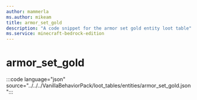```yaml
---
author: mammerla
ms.author: mikeam
title: armor_set_gold
description: "A code snippet for the armor set gold entity loot table"
ms.service: minecraft-bedrock-edition
---
```


# armor_set_gold

:::code language="json" source="../../../VanillaBehaviorPack/loot_tables/entities/armor_set_gold.json":::